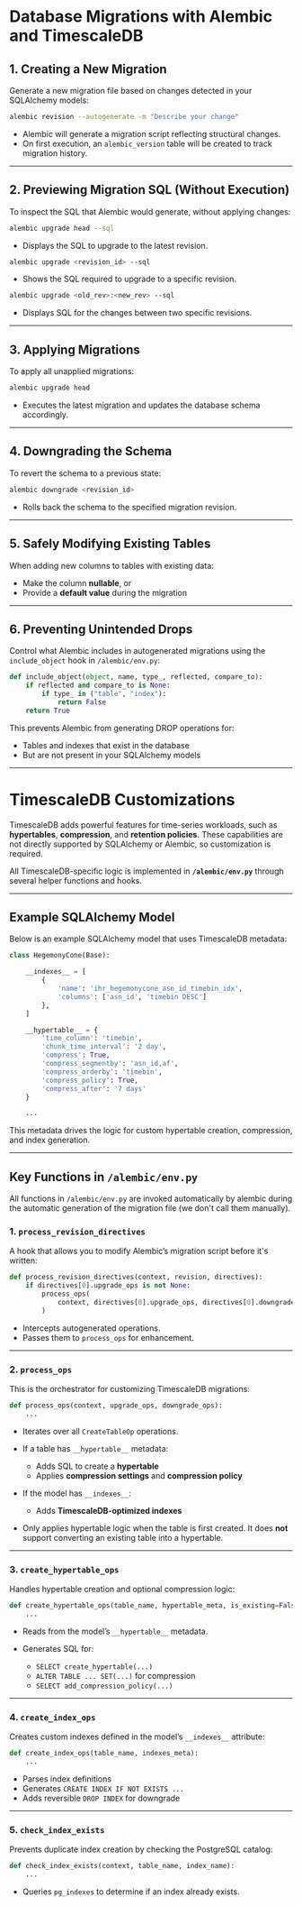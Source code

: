 # Database Migrations with Alembic and TimescaleDB

## 1. Creating a New Migration

Generate a new migration file based on changes detected in your SQLAlchemy models:

```bash
alembic revision --autogenerate -m "Describe your change"
```

* Alembic will generate a migration script reflecting structural changes.
* On first execution, an `alembic_version` table will be created to track migration history.

---

## 2. Previewing Migration SQL (Without Execution)

To inspect the SQL that Alembic would generate, without applying changes:

```bash
alembic upgrade head --sql
```

* Displays the SQL to upgrade to the latest revision.

```bash
alembic upgrade <revision_id> --sql
```

* Shows the SQL required to upgrade to a specific revision.

```bash
alembic upgrade <old_rev>:<new_rev> --sql
```

* Displays SQL for the changes between two specific revisions.

---

## 3. Applying Migrations

To apply all unapplied migrations:

```bash
alembic upgrade head
```

* Executes the latest migration and updates the database schema accordingly.

---

## 4. Downgrading the Schema

To revert the schema to a previous state:

```bash
alembic downgrade <revision_id>
```

* Rolls back the schema to the specified migration revision.

---

## 5. Safely Modifying Existing Tables

When adding new columns to tables with existing data:

* Make the column **nullable**, or
* Provide a **default value** during the migration

---

## 6. Preventing Unintended Drops

Control what Alembic includes in autogenerated migrations using the `include_object` hook in `/alembic/env.py`:

```python
def include_object(object, name, type_, reflected, compare_to):
    if reflected and compare_to is None:
        if type_ in ("table", "index"):
            return False
    return True
```

This prevents Alembic from generating DROP operations for:

* Tables and indexes that exist in the database
* But are not present in your SQLAlchemy models
---

# TimescaleDB Customizations

TimescaleDB adds powerful features for time-series workloads, such as **hypertables**, **compression**, and **retention policies**. These capabilities are not directly supported by SQLAlchemy or Alembic, so customization is required.

All TimescaleDB-specific logic is implemented in **`/alembic/env.py`** through several helper functions and hooks.

---

## Example SQLAlchemy Model

Below is an example SQLAlchemy model that uses TimescaleDB metadata:

```python
class HegemonyCone(Base):

    __indexes__ = [
        {
            'name': 'ihr_hegemonycone_asn_id_timebin_idx',
            'columns': ['asn_id', 'timebin DESC']
        },
    ]

    __hypertable__ = {
        'time_column': 'timebin',
        'chunk_time_interval': '2 day',
        'compress': True,
        'compress_segmentby': 'asn_id,af',
        'compress_orderby': 'timebin',
        'compress_policy': True,
        'compress_after': '7 days'
    }

    ...
```

This metadata drives the logic for custom hypertable creation, compression, and index generation.

---

## Key Functions in `/alembic/env.py`
All functions in `/alembic/env.py` are invoked automatically by alembic during the automatic generation of the migration file (we don't call them manually).

### 1. `process_revision_directives`

A hook that allows you to modify Alembic’s migration script before it's written:

```python
def process_revision_directives(context, revision, directives):
    if directives[0].upgrade_ops is not None:
        process_ops(
            context, directives[0].upgrade_ops, directives[0].downgrade_ops
        )
```

* Intercepts autogenerated operations.
* Passes them to `process_ops` for enhancement.

---

### 2. `process_ops`

This is the orchestrator for customizing TimescaleDB migrations:

```python
def process_ops(context, upgrade_ops, downgrade_ops):
    ...
```

* Iterates over all `CreateTableOp` operations.
* If a table has `__hypertable__` metadata:

  * Adds SQL to create a **hypertable**
  * Applies **compression settings** and **compression policy**
* If the model has `__indexes__`:

  * Adds **TimescaleDB-optimized indexes**
* Only applies hypertable logic when the table is first created. It does **not** support converting an existing table into a hypertable.

---

### 3. `create_hypertable_ops`

Handles hypertable creation and optional compression logic:

```python
def create_hypertable_ops(table_name, hypertable_meta, is_existing=False):
    ...
```

* Reads from the model’s `__hypertable__` metadata.
* Generates SQL for:

  * `SELECT create_hypertable(...)`
  * `ALTER TABLE ... SET(...)` for compression
  * `SELECT add_compression_policy(...)`

---

### 4. `create_index_ops`

Creates custom indexes defined in the model’s `__indexes__` attribute:

```python
def create_index_ops(table_name, indexes_meta):
    ...
```

* Parses index definitions
* Generates `CREATE INDEX IF NOT EXISTS ...`
* Adds reversible `DROP INDEX` for downgrade

---

### 5. `check_index_exists`

Prevents duplicate index creation by checking the PostgreSQL catalog:

```python
def check_index_exists(context, table_name, index_name):
    ...
```

* Queries `pg_indexes` to determine if an index already exists.

